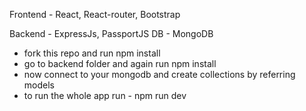Frontend - React, React-router, Bootstrap

Backend - ExpressJs, PassportJS
DB - MongoDB

- fork this repo and run npm install
- go to backend folder and again run npm install
- now connect to your mongodb and create collections by referring models
- to run the whole app run - npm run dev

